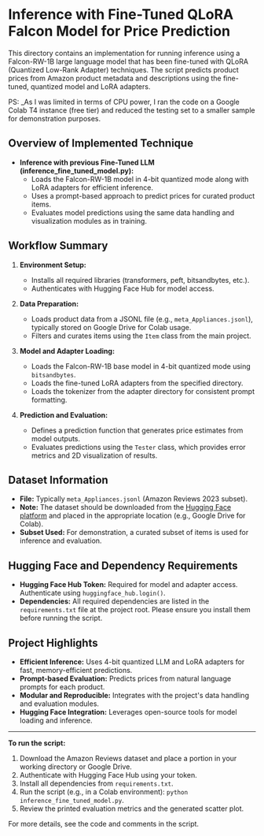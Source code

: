 # Inference with Fine-Tuned QLoRA Falcon Model for Price Prediction

This directory contains an implementation for running inference using a Falcon-RW-1B large language model that has been fine-tuned with QLoRA (Quantized Low-Rank Adapter) techniques. The script predicts product prices from Amazon product metadata and descriptions using the fine-tuned, quantized model and LoRA adapters.

PS: _As I was limited in terms of CPU power, I ran the code on a Google Colab T4 instance (free tier) and reduced the testing set to a smaller sample for demonstration purposes.

## Overview of Implemented Technique

- **Inference with previous Fine-Tuned LLM (inference_fine_tuned_model.py):**
  - Loads the Falcon-RW-1B model in 4-bit quantized mode along with LoRA adapters for efficient inference.
  - Uses a prompt-based approach to predict prices for curated product items.
  - Evaluates model predictions using the same data handling and visualization modules as in training.

## Workflow Summary

1. **Environment Setup:**
   - Installs all required libraries (transformers, peft, bitsandbytes, etc.).
   - Authenticates with Hugging Face Hub for model access.

2. **Data Preparation:**
   - Loads product data from a JSONL file (e.g., `meta_Appliances.jsonl`), typically stored on Google Drive for Colab usage.
   - Filters and curates items using the `Item` class from the main project.

3. **Model and Adapter Loading:**
   - Loads the Falcon-RW-1B base model in 4-bit quantized mode using `bitsandbytes`.
   - Loads the fine-tuned LoRA adapters from the specified directory.
   - Loads the tokenizer from the adapter directory for consistent prompt formatting.

4. **Prediction and Evaluation:**
   - Defines a prediction function that generates price estimates from model outputs.
   - Evaluates predictions using the `Tester` class, which provides error metrics and 2D visualization of results.

## Dataset Information

- **File:** Typically `meta_Appliances.jsonl` (Amazon Reviews 2023 subset).
- **Note:** The dataset should be downloaded from the [Hugging Face platform](https://huggingface.co/datasets/McAuley-Lab/Amazon-Reviews-2023) and placed in the appropriate location (e.g., Google Drive for Colab).
- **Subset Used:** For demonstration, a curated subset of items is used for inference and evaluation.

## Hugging Face and Dependency Requirements

- **Hugging Face Hub Token:** Required for model and adapter access. Authenticate using `huggingface_hub.login()`.
- **Dependencies:** All required dependencies are listed in the `requirements.txt` file at the project root. Please ensure you install them before running the script.

## Project Highlights

- **Efficient Inference:** Uses 4-bit quantized LLM and LoRA adapters for fast, memory-efficient predictions.
- **Prompt-based Evaluation:** Predicts prices from natural language prompts for each product.
- **Modular and Reproducible:** Integrates with the project's data handling and evaluation modules.
- **Hugging Face Integration:** Leverages open-source tools for model loading and inference.

---

**To run the script:**
1. Download the Amazon Reviews dataset and place a portion in your working directory or Google Drive.
2. Authenticate with Hugging Face Hub using your token.
3. Install all dependencies from `requirements.txt`.
4. Run the script (e.g., in a Colab environment): `python inference_fine_tuned_model.py`.
5. Review the printed evaluation metrics and the generated scatter plot.

For more details, see the code and comments in the script. 